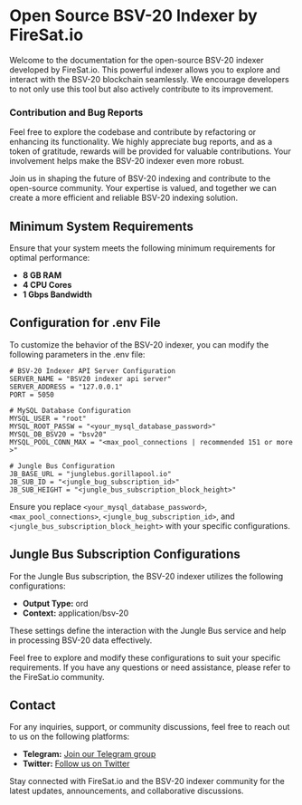 
# Open Source BSV-20 Indexer by FireSat.io

Welcome to the documentation for the open-source BSV-20 indexer developed by FireSat.io. This powerful indexer allows you to explore and interact with the BSV-20 blockchain seamlessly. We encourage developers to not only use this tool but also actively contribute to its improvement.

### Contribution and Bug Reports

Feel free to explore the codebase and contribute by refactoring or enhancing its functionality. We highly appreciate bug reports, and as a token of gratitude, rewards will be provided for valuable contributions. Your involvement helps make the BSV-20 indexer even more robust.

Join us in shaping the future of BSV-20 indexing and contribute to the open-source community. Your expertise is valued, and together we can create a more efficient and reliable BSV-20 indexing solution.

## Minimum System Requirements

Ensure that your system meets the following minimum requirements for optimal performance:

- **8 GB RAM**
- **4 CPU Cores**
- **1 Gbps Bandwidth**

## Configuration for .env File

To customize the behavior of the BSV-20 indexer, you can modify the following parameters in the .env file:

```env
# BSV-20 Indexer API Server Configuration
SERVER_NAME = "BSV20 indexer api server"
SERVER_ADDRESS = "127.0.0.1"
PORT = 5050

# MySQL Database Configuration
MYSQL_USER = "root"
MYSQL_ROOT_PASSW = "<your_mysql_database_password>"
MYSQL_DB_BSV20 = "bsv20"
MYSQL_POOL_CONN_MAX = "<max_pool_connections | recommended 151 or more >"

# Jungle Bus Configuration
JB_BASE_URL = "junglebus.gorillapool.io"
JB_SUB_ID = "<jungle_bug_subscription_id>"
JB_SUB_HEIGHT = "<jungle_bus_subscription_block_height>"
```

Ensure you replace `<your_mysql_database_password>`, `<max_pool_connections>`, `<jungle_bug_subscription_id>`, and `<jungle_bus_subscription_block_height>` with your specific configurations.

## Jungle Bus Subscription Configurations

For the Jungle Bus subscription, the BSV-20 indexer utilizes the following configurations:

- **Output Type:** ord
- **Context:** application/bsv-20

These settings define the interaction with the Jungle Bus service and help in processing BSV-20 data effectively.

Feel free to explore and modify these configurations to suit your specific requirements. If you have any questions or need assistance, please refer to the FireSat.io community.

## Contact

For any inquiries, support, or community discussions, feel free to reach out to us on the following platforms:

- **Telegram:** [Join our Telegram group](https://t.me/firesats)
- **Twitter:** [Follow us on Twitter](https://twitter.com/FiresatWallet)

Stay connected with FireSat.io and the BSV-20 indexer community for the latest updates, announcements, and collaborative discussions. 